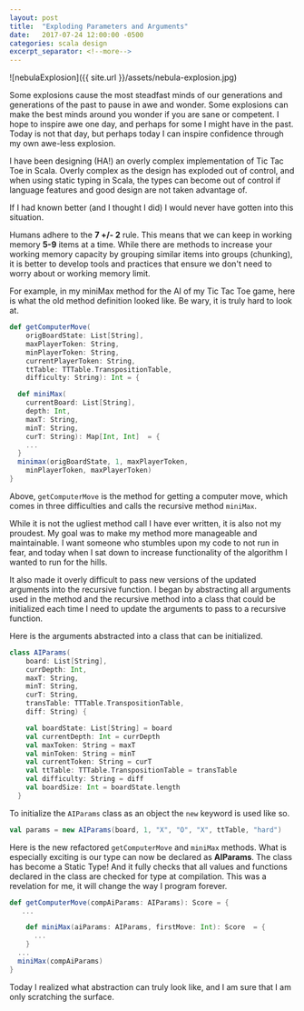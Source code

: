 ```yaml
---
layout: post
title:  "Exploding Parameters and Arguments"
date:   2017-07-24 12:00:00 -0500
categories: scala design
excerpt_separator: <!--more-->
---
```

![nebulaExplosion]({{ site.url }}/assets/nebula-explosion.jpg)

Some explosions cause the most steadfast minds of our generations and generations of the past to pause in awe and wonder.  Some explosions can make the best minds around you wonder if you are sane or competent.  I hope to inspire awe one day, and perhaps for some I might have in the past.  Today is not that day, but perhaps today I can inspire confidence through my own awe-less explosion.

I have been designing (HA!) an overly complex implementation of Tic Tac Toe in Scala.  Overly complex as the design has exploded out of control, and when using static typing in Scala, the types can become out of control if language features and good design are not taken advantage of. 

If I had known better (and I thought I did) I would never have gotten into this situation.

<!--more-->

Humans adhere to the **7 +/- 2** rule. This means that we can keep in working memory **5-9** items at a time.  While there are methods to increase your working memory capacity by grouping similar items into groups (chunking), it is better to develop tools and practices that ensure we don't need to worry about or working memory limit.  

For example, in my miniMax method for the AI of my Tic Tac Toe game, here is what the old method definition looked like.  Be wary, it is truly hard to look at. 

``` scala
def getComputerMove(
    origBoardState: List[String],
    maxPlayerToken: String,
    minPlayerToken: String,
    currentPlayerToken: String,
    ttTable: TTTable.TranspositionTable,
    difficulty: String): Int = {

  def miniMax(
    currentBoard: List[String],
    depth: Int,
    maxT: String,
    minT: String,
    curT: String): Map[Int, Int]  = {
    ...
  }
  minimax(origBoardState, 1, maxPlayerToken, 
    minPlayerToken, maxPlayerToken)
}
```

Above, ```getComputerMove``` is the method for getting a computer move, which comes in three difficulties and calls the recursive method ```miniMax```.

While it is not the ugliest method call I have ever written, it is also not my proudest.  My goal was to make my method more manageable and maintainable. I want someone who stumbles upon my code to not run in fear, and today when I sat down to increase functionality of the algorithm I wanted to run for the hills.  

It also made it overly difficult to pass new versions of the updated arguments into the recursive function.  I began by abstracting all arguments used in the method and the recursive method into a class that could be initialized each time I need to update the arguments to pass to a recursive function. 

Here is the arguments abstracted into a class that can be initialized.

``` scala
class AIParams(
    board: List[String],
    currDepth: Int,
    maxT: String,
    minT: String,
    curT: String,
    transTable: TTTable.TranspositionTable,
    diff: String) {

    val boardState: List[String] = board
    val currentDepth: Int = currDepth
    val maxToken: String = maxT
    val minToken: String = minT
    val currentToken: String = curT
    val ttTable: TTTable.TranspositionTable = transTable
    val difficulty: String = diff
    val boardSize: Int = boardState.length
  }
```

To initialize the ```AIParams``` class as an object the ```new``` keyword is used like so.

``` scala
val params = new AIParams(board, 1, "X", "O", "X", ttTable, "hard")
```

Here is the new refactored ```getComputerMove``` and ```miniMax``` methods.  What is especially exciting is our type can now be declared as **AIParams**.  The class has become a Static Type! And it fully checks that all values and functions declared in the class are checked for type at compilation.  This was a revelation for me, it will change the way I program forever.

``` scala 
def getComputerMove(compAiParams: AIParams): Score = {
   ...

    def miniMax(aiParams: AIParams, firstMove: Int): Score  = {
      ...
    }
  ...
  miniMax(compAiParams)
}
```

Today I realized what abstraction can truly look like, and I am sure that I am only scratching the surface.